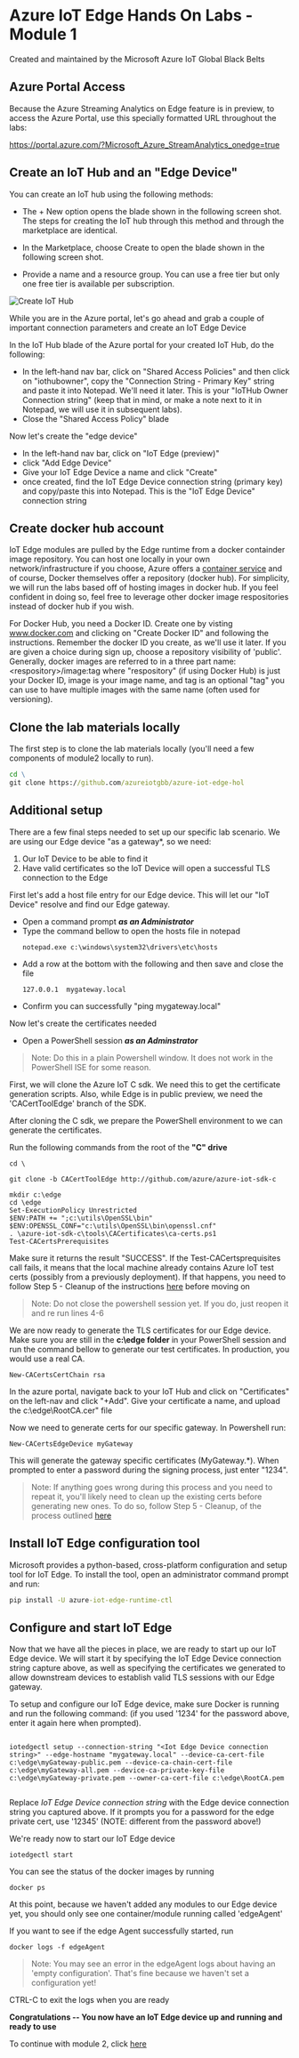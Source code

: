 # Azure IoT Edge Hands On Labs - Module 1

Created and maintained by the Microsoft Azure IoT Global Black Belts

## Azure Portal Access

Because the Azure Streaming Analytics on Edge feature is in preview, to access the Azure Portal, use this specially formatted URL throughout the labs:

https://portal.azure.com/?Microsoft_Azure_StreamAnalytics_onedge=true

## Create an IoT Hub and an "Edge Device"


You can create an IoT hub using the following methods:

* The + New option opens the blade shown in the following screen shot. The steps for creating the IoT hub through this method and through the marketplace are identical.

* In the Marketplace, choose Create to open the blade shown in the following screen shot.

* Provide a name and a resource group. You can use a free tier but only one free tier is available per subscription.

![Create IoT Hub](/images/create-iothub.png)

While you are in the Azure portal, let's go ahead and grab a couple of important connection parameters and create an IoT Edge Device

In the IoT Hub blade of the Azure portal for your created IoT Hub, do the following:
* In the left-hand nav bar, click on "Shared Access Policies" and then click on "iothubowner", copy the "Connection String - Primary Key" string and paste it into Notepad.  We'll need it later.  This is your "IoTHub Owner Connection string" (keep that in mind, or make a note next to it in Notepad, we will use it in subsequent labs).  
* Close the "Shared Access Policy" blade

Now let's create the "edge device"
* In the left-hand nav bar, click on "IoT Edge (preview)"
* click "Add Edge Device"
* Give your IoT Edge Device a name and click "Create"
* once created, find the IoT Edge Device connection string (primary key) and copy/paste this into Notepad.  This is the "IoT Edge Device" connection string

## Create docker hub account

IoT Edge modules are pulled by the Edge runtime from a docker containder image repository.  You can host one locally in your own network/infrastructure if you choose, Azure offers a [container service](https://azure.microsoft.com/en-us/services/container-service/)  and of course, Docker themselves offer a repository (docker hub).  For simplicity, we will run the labs based off of hosting images in docker hub.  If you feel confident in doing so, feel free to leverage other docker image respositories instead of docker hub if you wish.

For Docker Hub, you need a Docker ID.  Create one by visting www.docker.com and clicking on "Create Docker ID" and following the instructions.  Remember the docker ID you create, as we'll use it later.  If you are given a choice during sign up, choose a repository visibility of 'public'.  Generally, docker images are referred to in a three part name:  \<respository>/image:tag where "respository" (if using Docker Hub) is just your Docker ID,  image is your image name, and tag is an optional "tag" you can use to have multiple images with the same name (often used for versioning).

## Clone the lab materials locally

The first step is to clone the lab materials locally (you'll need a few components of module2 locally to run).

```cmd
cd \
git clone https://github.com/azureiotgbb/azure-iot-edge-hol
```

## Additional setup

There are a few final steps needed to set up our specific lab scenario.  We are using our Edge device "as a gateway*, so we need:

1. Our IoT Device to be able to find it
2. Have valid certificates so the IoT Device will open a successful TLS connection to the Edge

First let's add a host file entry for our Edge device. This will let our "IoT Device" resolve and find our Edge gateway.  

* Open a command prompt __*as an Administrator*__
* Type the command bellow to open the hosts file in notepad
    ```
    notepad.exe c:\windows\system32\drivers\etc\hosts
    ```
* Add a row at the bottom with the following and then save and close the file
    ```
    127.0.0.1  mygateway.local
    ```
* Confirm you can successfully "ping mygateway.local"

Now let's create the certificates needed

* Open a PowerShell session __*as an Adminstrator*__ 

>Note: Do this in a plain Powershell window.  It does not work in the PowerShell ISE for some reason.

First, we will clone the Azure IoT C sdk.  We need this to get the certificate generation scripts.  Also, while Edge is in public preview, we need the 'CACertToolEdge' branch of the SDK.

After cloning the C sdk, we prepare the PowerShell environment to we can generate the certificates.

Run the following commands from the root of the **"C" drive**

    cd \

    git clone -b CACertToolEdge http://github.com/azure/azure-iot-sdk-c

    mkdir c:\edge
    cd \edge
    Set-ExecutionPolicy Unrestricted
    $ENV:PATH += ";c:\utils\OpenSSL\bin"
    $ENV:OPENSSL_CONF="c:\utils\OpenSSL\bin\openssl.cnf"
    . \azure-iot-sdk-c\tools\CACertificates\ca-certs.ps1
    Test-CACertsPrerequisites

Make sure it returns the result "SUCCESS". If the Test-CACertsprequisites call fails, it means that the local machine already contains Azure IoT test certs (possibly from a previously deployment). If that happens, you need to follow Step 5 - Cleanup of the instructions [here](https://github.com/Azure/azure-iot-sdk-c/blob/CACertToolEdge/tools/CACertificates/CACertificateOverview.md) before moving on

>Note: Do not close the powershell session yet. If you do, just reopen it and re run lines 4-6

We are now ready to generate the TLS certificates for our Edge device. Make sure you are still in the __c:\edge folder__ in your PowerShell session and run the command bellow to generate our test certificates. In production, you would use a real CA.

    New-CACertsCertChain rsa

In the azure portal, navigate back to your IoT Hub and click on "Certificates" on the left-nav and click "+Add".  Give your certificate a name, and upload the c:\edge\RootCA.cer" file

Now we need to generate certs for our specific gateway. In Powershell run:
    
    New-CACertsEdgeDevice myGateway


This will generate the gateway specific certificates (MyGateway.*). When prompted to enter a password during the signing process, just enter "1234".

>Note: If anything goes wrong during this process and you need to repeat it, you'll likely need to clean up the existing certs before generating new ones.  To do so, follow Step 5 - Cleanup, of the process outlined [here](https://github.com/Azure/azure-iot-sdk-c/blob/CACertToolEdge/tools/CACertificates/CACertificateOverview.md)

## Install IoT Edge configuration tool

Microsoft provides a python-based, cross-platform configuration and setup tool for IoT Edge.  To install the tool, open an administrator command prompt and run:

```cmd
pip install -U azure-iot-edge-runtime-ctl
```

## Configure and start IoT Edge

Now that we have all the pieces in place, we are ready to start up our IoT Edge device.  We will start it by specifying the IoT Edge Device connection string capture above, as well as specifying the certificates we generated to allow downstream devices to establish valid TLS sessions with our Edge gateway.

To setup and configure our IoT Edge device, make sure  Docker is running and run the following command:  (if you used '1234' for the password above, enter it again here when prompted).

```

iotedgectl setup --connection-string "<Iot Edge Device connection string>" --edge-hostname "mygateway.local" --device-ca-cert-file c:\edge\myGateway-public.pem --device-ca-chain-cert-file c:\edge\myGateway-all.pem --device-ca-private-key-file c:\edge\myGateway-private.pem --owner-ca-cert-file c:\edge\RootCA.pem
    
```
Replace *IoT Edge Device connection string* with the Edge device connection string you captured above.  If it prompts you for a password for the edge private cert, use '12345'   (NOTE: different from the password above!)

We're ready now to start our IoT Edge device

```
iotedgectl start
```

You can see the status of the docker images by running 

```
docker ps
```

At this point, because we haven't added any modules to our Edge device yet, you should only see one container/module running called 'edgeAgent'

If you want to see if the edge Agent successfully started, run

```
docker logs -f edgeAgent
```

>Note: You may see an error in the edgeAgent logs about having an 'empty configuration'.  That's fine because we haven't set a configuration yet! 

CTRL-C to exit the logs when you are ready

__**Congratulations -- You now have an IoT Edge device up and running and ready to use**__

To continue with module 2, click [here](/module2)